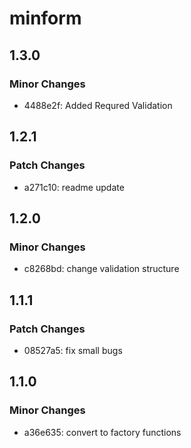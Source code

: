 # minform

## 1.3.0

### Minor Changes

- 4488e2f: Added Requred Validation

## 1.2.1

### Patch Changes

- a271c10: readme update

## 1.2.0

### Minor Changes

- c8268bd: change validation structure

## 1.1.1

### Patch Changes

- 08527a5: fix small bugs

## 1.1.0

### Minor Changes

- a36e635: convert to factory functions
